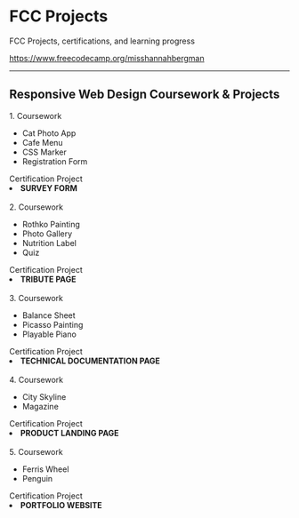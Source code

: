 # FCC Projects

FCC Projects, certifications, and learning progress

https://www.freecodecamp.org/misshannahbergman 

<hr>
<h2>Responsive Web Design Coursework & Projects</h2>
1. Coursework
<ul>
  <li>Cat Photo App</li>
  <li>Cafe Menu</li>
  <li>CSS Marker</li>
  <li>Registration Form</li>
</ul>
Certification Project
<li><strong>SURVEY FORM</strong></li>
<br>
2. Coursework
<ul>
  <li>Rothko Painting</li>
  <li>Photo Gallery</li>
  <li>Nutrition Label</li>
  <li>Quiz</li>
</ul>
Certification Project 
<li><strong>TRIBUTE PAGE</strong></li>
<br>
3. Coursework
<ul>
  <li>Balance Sheet</li>
  <li>Picasso Painting</li>
  <li>Playable Piano</li>
</ul>
Certification Project 
<li><strong>TECHNICAL DOCUMENTATION PAGE</strong></li>
<br>
4. Coursework
<ul>
  <li>City Skyline</li>
  <li>Magazine</li>
</ul>
Certification Project 
<li><strong>PRODUCT LANDING PAGE</strong></li>
<br>
5. Coursework
<ul>
  <li>Ferris Wheel</li>
  <li>Penguin</li>
</ul>
Certification Project 
<li><strong>PORTFOLIO WEBSITE</strong></li>
